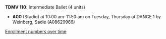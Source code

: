 **TDMV 110**: Intermediate Ballet (4 units)

- **A00** (Studio) at 10:00 am–11:50 am on Tuesday, Thursday at DANCE 1 by Weinberg, Sadie (A08620986)

[Enrollment numbers over time](./TDMV110.tsv)
